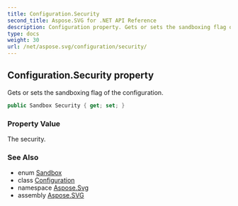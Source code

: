 ```yaml
---
title: Configuration.Security
second_title: Aspose.SVG for .NET API Reference
description: Configuration property. Gets or sets the sandboxing flag of the configuration
type: docs
weight: 30
url: /net/aspose.svg/configuration/security/
---
```

## Configuration.Security property

Gets or sets the sandboxing flag of the configuration.

```csharp
public Sandbox Security { get; set; }
```

### Property Value

The security.

### See Also

* enum [Sandbox](../../sandbox/)
* class [Configuration](../)
* namespace [Aspose.Svg](../../../aspose.svg/)
* assembly [Aspose.SVG](../../../)
